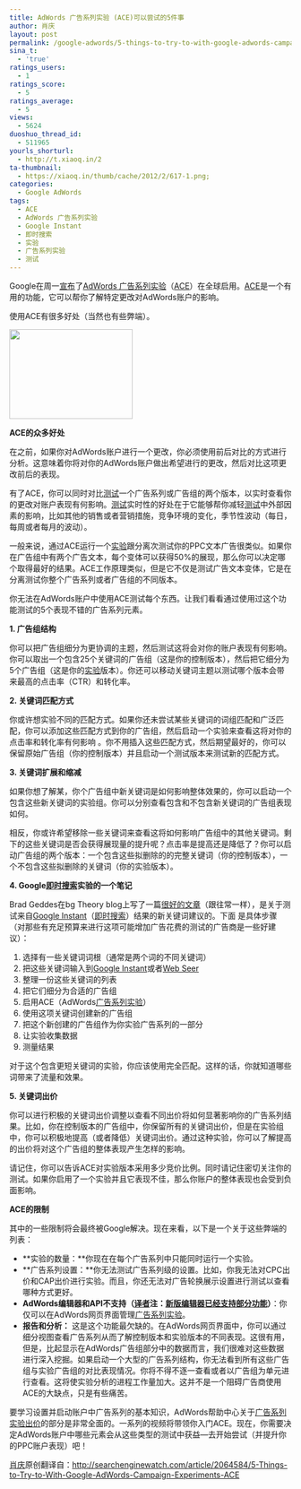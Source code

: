 ```yaml
---
title: AdWords 广告系列实验 (ACE)可以尝试的5件事
author: 肖庆
layout: post
permalink: /google-adwords/5-things-to-try-to-with-google-adwords-campaign-experiments-ace/
sina_t:
  - 'true'
ratings_users:
  - 1
ratings_score:
  - 5
ratings_average:
  - 5
views:
  - 5624
duoshuo_thread_id:
  - 511965
yourls_shorturl:
  - http://t.xiaoq.in/2
ta-thumbnail:
  - https://xiaoq.in/thumb/cache/2012/2/617-1.png;
categories:
  - Google AdWords
tags:
  - ACE
  - AdWords 广告系列实验
  - Google Instant
  - 即时搜索
  - 实验
  - 广告系列实验
  - 测试
---
```

Google在周一<a href="http://adwords.blogspot.com/2010/09/adwords-campaign-experiments-rolling.html" target="_blank">宣布</a>了<span class='wp_keywordlink_affiliate'><a href="https://xiaoq.in/tag/adwords-%e5%b9%bf%e5%91%8a%e7%b3%bb%e5%88%97%e5%ae%9e%e9%aa%8c/" title="查看AdWords 广告系列实验中的全部文章" target="_blank">AdWords 广告系列实验</a></span>（<span class='wp_keywordlink_affiliate'><a href="https://xiaoq.in/tag/ace/" title="查看ACE中的全部文章" target="_blank">ACE</a></span>）在全球启用。<span class='wp_keywordlink_affiliate'><a href="https://xiaoq.in/tag/ace/" title="查看ACE中的全部文章" target="_blank">ACE</a></span>是一个有用的功能，它可以帮你了解特定更改对AdWords账户的影响。

使用ACE有很多好处（当然也有些弊端）。

<img class="alignnone" title="AdWords Campaign Experiments" src="http://www.google.com/ads/innovations/images/screenshot/ace_what_thumb.png" alt="" width="220" height="160" />

**ACE的众多好处**

在之前，如果你对AdWords账户进行一个更改，你必须使用前后对比的方式进行分析。这意味着你将对你的AdWords账户做出希望进行的更改，然后对比这项更改前后的表现。

有了ACE，你可以同时对比<span class='wp_keywordlink_affiliate'><a href="https://xiaoq.in/tag/%e6%b5%8b%e8%af%95/" title="查看测试中的全部文章" target="_blank">测试</a></span>一个广告系列或广告组的两个版本，以实时查看你的更改对账户表现有何影响。<span class='wp_keywordlink_affiliate'><a href="https://xiaoq.in/tag/%e6%b5%8b%e8%af%95/" title="查看测试中的全部文章" target="_blank">测试</a></span>实时性的好处在于它能够帮你减轻<span class='wp_keywordlink_affiliate'><a href="https://xiaoq.in/tag/%e6%b5%8b%e8%af%95/" title="查看测试中的全部文章" target="_blank">测试</a></span>中外部因素的影响，比如其他的销售或者营销措施，竞争环境的变化，季节性波动（每日，每周或者每月的波动）。

一般来说，通过ACE运行一个<span class='wp_keywordlink_affiliate'><a href="https://xiaoq.in/tag/%e5%ae%9e%e9%aa%8c/" title="查看实验中的全部文章" target="_blank">实验</a></span>跟分离次测试你的PPC文本广告很类似。如果你在广告组中有两个广告文本，每个变体可以获得50%的展现，那么你可以决定哪个取得最好的结果。ACE工作原理类似，但是它不仅是测试广告文本变体，它是在分离测试你整个广告系列或者广告组的不同版本。

你无法在AdWords账户中使用ACE测试每个东西。让我们看看通过使用过这个功能测试的5个表现不错的广告系列元素。

**1. 广告组结构**

你可以把广告组细分为更协调的主题，然后测试这将会对你的账户表现有何影响。你可以取出一个包含25个关键词的广告组（这是你的控制版本），然后把它细分为5个广告组（这是你的<span class='wp_keywordlink_affiliate'><a href="https://xiaoq.in/tag/%e5%ae%9e%e9%aa%8c/" title="查看实验中的全部文章" target="_blank">实验</a></span>版本）。你还可以移动关键词主题以测试哪个版本会带来最高的点击率（CTR）和转化率。

**2. 关键词匹配方式**

你或许想实验不同的匹配方式。如果你还未尝试某些关键词的词组匹配和广泛匹配，你可以添加这些匹配方式到你的广告组，然后启动一个实验来查看这将对你的点击率和转化率有何影响 。你不用插入这些匹配方式，然后期望最好的，你可以保留原始广告组（你的控制版本）并且启动一个测试版本来测试新的匹配方式。

**3. 关键词扩展和缩减**

如果你想了解某，你个广告组中新关键词是如何影响整体效果的，你可以启动一个包含这些新关键词的实验组。你可以分别查看包含和不包含新关键词的广告组表现如何。

相反，你或许希望移除一些关键词来查看这将如何影响广告组中的其他关键词。剩下的这些关键词是否会获得展现量的提升呢？点击率是提高还是降低了？你可以启动广告组的两个版本：一个包含这些拟删除的的完整关键词（你的控制版本），一个不包含这些拟删除的关键词（你的实验版本）。

**4. Google<span class='wp_keywordlink_affiliate'><a href="https://xiaoq.in/tag/%e5%8d%b3%e6%97%b6%e6%90%9c%e7%b4%a2/" title="查看即时搜索中的全部文章" target="_blank">即时搜索</a></span>实验的一个笔记**

Brad Geddes在bg Theory blog上写了一篇<a href="http://www.bgtheory.com/ppc-news/how-to-set-up-a-google-instant-experiment-for-adwords/" target="_blank">很好的文章</a>（跟往常一样），是关于测试来自<span class='wp_keywordlink_affiliate'><a href="https://xiaoq.in/tag/google-instant/" title="查看Google Instant中的全部文章" target="_blank">Google Instant</a></span>（<span class='wp_keywordlink_affiliate'><a href="https://xiaoq.in/tag/%e5%8d%b3%e6%97%b6%e6%90%9c%e7%b4%a2/" title="查看即时搜索中的全部文章" target="_blank">即时搜索</a></span>）结果的新关键词建议的。下面 是具体步骤（对那些有充足预算来进行这项可能增加广告花费的测试的广告商是一些好建议）：

1.  选择有一些关键词词根（通常是两个词的不同关键词）
2.  把这些关键词输入到<a href="http://www.google.com/insidesearch/instant-about.html" target="_blank">Google Instant</a>或者<a href="http://hint.fm/seer/" target="_blank">Web Seer</a>
3.  整理一份这些关键词的列表
4.  把它们细分为合适的广告组
5.  启用ACE（AdWords<span class='wp_keywordlink_affiliate'><a href="https://xiaoq.in/tag/%e5%b9%bf%e5%91%8a%e7%b3%bb%e5%88%97%e5%ae%9e%e9%aa%8c/" title="查看广告系列实验中的全部文章" target="_blank">广告系列实验</a></span>）
6.  使用这项关键词创建新的广告组
7.  把这个新创建的广告组作为你实验广告系列的一部分
8.  让实验收集数据
9.  测量结果

对于这个包含更短关键词的实验，你应该使用完全匹配。这样的话，你就知道哪些词带来了流量和效果。

**5. 关键词出价**

你可以进行积极的关键词出价调整以查看不同出价将如何显著影响你的广告系列结果。比如，你在控制版本的广告组中，你保留所有的关键词出价，但是在实验组中，你可以积极地提高（或者降低）关键词出价。通过这种实验，你可以了解提高的出价将对这个广告组的整体表现产生怎样的影响。

请记住，你可以告诉ACE对实验版本采用多少竞价比例。同时请记住密切关注你的测试。如果你启用了一个实验并且它表现不佳，那么你账户的整体表现也会受到负面影响。

**ACE的限制**

其中的一些限制将会最终被Google解决。现在来看，以下是一个关于这些弊端的列表：

*   **实验的数量：**你现在在每个广告系列中只能同时运行一个实验。
*   **广告系列设置：**你无法测试广告系列级的设置。比如，你我无法对CPC出价和CAP出价进行实验。而且，你还无法对广告轮换展示设置进行测试以查看哪种方式更好。
*   **AdWords编辑器和API不支持（<span class='wp_keywordlink'><a href="http://www.yeezhe.com/" title="译者" target="_blank">译者</a></span>注：<a href="http://support.google.com/adwords/editor/bin/answer.py?hl=zh-Hans&answer=142322" target="_blank">新版编辑器已经支持部分功能</a>）**：你仅可以在AdWords网页界面管理<span class='wp_keywordlink_affiliate'><a href="https://xiaoq.in/tag/%e5%b9%bf%e5%91%8a%e7%b3%bb%e5%88%97%e5%ae%9e%e9%aa%8c/" title="查看广告系列实验中的全部文章" target="_blank">广告系列实验</a></span>。
*   **报告和分析：** 这是这个功能最欠缺的。在AdWords网页界面中，你可以通过细分视图查看广告系列从而了解控制版本和实验版本的不同表现。这很有用，但是，比起显示在AdWords广告组部分中的数据而言，我们很难对这些数据进行深入挖掘。如果启动一个大型的广告系列结构，你无法看到所有这些广告组与实验广告组的对比表现情况。你将不得不逐一查看或者以广告组为单元进行查看。这将使实验分析的进程工作量加大。这并不是一个阻碍广告商使用ACE的大缺点，只是有些痛苦。

要学习设置并启动账户中广告系列的基本知识，AdWords帮助中心关于<a href="https://adwords.google.com/support/aw/bin/topic.py?hl=en&topic=28565&query=google+experiments&ctx=search" target="_blank">广告系列实验出价</a>的部分是非常全面的。一系列的视频将带领你入门ACE。现在，你需要决定AdWords账户中哪些元素会从这些类型的测试中获益&#8212;去开始尝试（并提升你的PPC账户表现）吧！

<span class='wp_keywordlink'><a href="https://xiaoq.in/" title="肖庆" target="_blank">肖庆</a></span>原创翻译自：<a href="http://searchenginewatch.com/article/2064584/5-Things-to-Try-to-With-Google-AdWords-Campaign-Experiments-ACE" target="_blank">http://searchenginewatch.com/article/2064584/5-Things-to-Try-to-With-Google-AdWords-Campaign-Experiments-ACE</a>